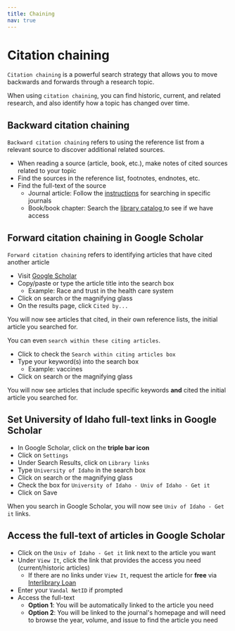 ```yaml
---
title: Chaining
nav: true
---
```

# Citation chaining

`Citation chaining` is a powerful search strategy that allows you to move backwards and forwards through a research topic.

When using `citation chaining`, you can find historic, current, and related research, and also identify how a topic has changed over time.

## Backward citation chaining

`Backward citation chaining` refers to using the reference list from a relevant source to discover additional related sources.
* When reading a source (article, book, etc.), make notes of cited sources related to your topic
* Find the sources in the reference list, footnotes, endnotes, etc.
* Find the full-text of the source
  * Journal article: Follow the <a href="https://jylisadoney.github.io/soc-341/1-journals.html" target="_blank">instructions</a> for searching in specific journals
  * Book/book chapter: Search the <a href ="https://alliance-primo.hosted.exlibrisgroup.com/primo-explore/search?institution=UID&vid=UID&tab=ui_summit&search_scope=ui_alma_summit&indx=1&bulkSize=10&dym=true&highlight=true&displayField=all" target="_blank">library catalog </a>to see if we have access

## Forward citation chaining in Google Scholar
`Forward citation chaining` refers to identifying articles that have cited another article
* Visit <a href ="https://scholar.google.com/" target="_blank">Google Scholar</a>
* Copy/paste or type the article title into the search box
  * Example: Race and trust in the health care system
* Click on search or the magnifying glass
* On the results page, click `Cited by...`

You will now see articles that cited, in their own reference lists, the initial article you searched for. 

You can even `search within these citing articles`.
* Click to check the `Search within citing articles box`
* Type your keyword(s) into the search box
  * Example: vaccines
* Click on search or the magnifying glass

You will now see articles that include specific keywords **and** cited the initial article you searched for.

## Set University of Idaho full-text links in Google Scholar
* In Google Scholar, click on the **triple bar icon**
* Click on `Settings`
* Under Search Results, click on `Library links`
* Type `University of Idaho` in the search box
* Click on search or the magnifying glass
* Check the box for `University of Idaho - Univ of Idaho - Get it`
* Click on Save

When you search in Google Scholar, you will now see `Univ of Idaho - Get it` links.

## Access the full-text of articles in Google Scholar
* Click on the `Univ of Idaho - Get it` link next to the article you want
* Under `View It`, click the link that provides the access you need (current/historic articles)
  * If there are no links under `View It`, request the article for **free** via <a href ="https://www.lib.uidaho.edu/services/ill/" target="_blank">Interlibrary Loan</a>
* Enter your `Vandal NetID` if prompted
* Access the full-text
  * **Option 1**: You will be automatically linked to the article you need
  * **Option 2**: You will be linked to the journal's homepage and will need to browse the year, volume, and issue to find the article you need

